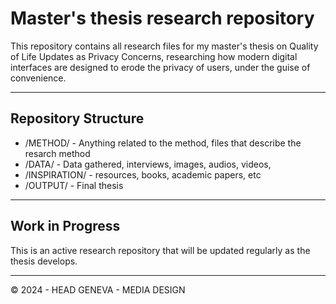 # Master's thesis research repository

This repository contains all research files for my master's thesis on Quality of Life Updates as Privacy Concerns, researching how modern digital interfaces are designed to erode the privacy of users, under the guise of convenience.

---

## Repository Structure

- /METHOD/ - Anything related to the method, files that describe the resarch method
- /DATA/ - Data gathered, interviews, images, audios, videos,
- /INSPIRATION/ - resources, books, academic papers, etc
- /OUTPUT/ - Final thesis

---

## Work in Progress

This is an active research repository that will be updated regularly as the thesis develops.

---

© 2024 - HEAD GENEVA - MEDIA DESIGN
